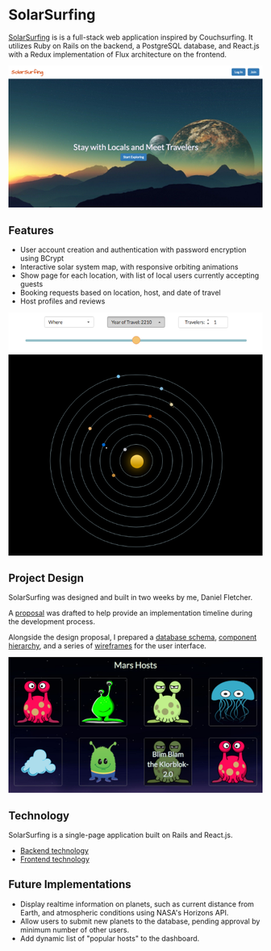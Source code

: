 # SolarSurfing

[SolarSurfing][solarsurfing] is is a full-stack web application inspired by Couchsurfing. It utilizes Ruby on Rails on the backend, a PostgreSQL database, and React.js with a Redux implementation of Flux architecture on the frontend.

![splash-photo]

## Features

+ User account creation and authentication with password encryption using BCrypt
+ Interactive solar system map, with responsive orbiting animations
+ Show page for each location, with list of local users currently accepting guests
+ Booking requests based on location, host, and date of travel
+ Host profiles and reviews

![orbital-map-photo]

## Project Design

SolarSurfing was designed and built in two weeks by me, Daniel Fletcher.

A [proposal][proposal] was drafted to help provide an implementation timeline during the development process.

Alongside the design proposal, I prepared a [database schema][schema], [component hierarchy][components], and a series of [wireframes][wireframes] for the user interface.

![hosts-photo]

## Technology

SolarSurfing is a single-page application built on Rails and React.js.

+ [Backend technology][backend]
+ [Frontend technology][frontend]

## Future Implementations

+ Display realtime information on planets, such as current distance from Earth, and atmospheric conditions using NASA's Horizons API.
+ Allow users to submit new planets to the database, pending approval by minimum number of other users.
+ Add dynamic list of "popular hosts" to the dashboard.


[solarsurfing]: https://solarsurfing.herokuapp.com
[proposal]: ./docs/README.md
[schema]: ./docs/schema.md
[components]: ./docs/component-hierarchy.md
[wireframes]: ./docs/wireframes
[backend]: ./docs/backend.md
[frontend]: ./docs/frontend.md
[splash-photo]: ./docs/screenshots/splash.png
[orbital-map-photo]: ./docs/screenshots/orbital_map.png
[hosts-photo]: ./docs/screenshots/hosts.png
[host-detail-photo]: ./docs/screenshots/host_detail.png
